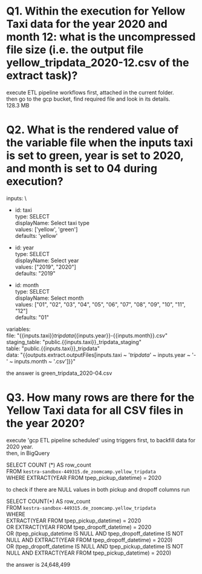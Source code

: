 # Q1. Within the execution for Yellow Taxi data for the year 2020 and month 12: what is the uncompressed file size (i.e. the output file yellow_tripdata_2020-12.csv of the extract task)?
execute ETL pipeline workflows first, attached in the current folder. \
then go to the gcp bucket, find required file and look in its details. \
128.3 MB

# Q2. What is the rendered value of the variable file when the inputs taxi is set to green, year is set to 2020, and month is set to 04 during execution?
inputs: \
  - id: taxi \
    type: SELECT \
    displayName: Select taxi type \
    values: ['yellow', 'green'] \
    defaults: 'yellow' 

  - id: year \
    type: SELECT \
    displayName: Select year \
    values: ["2019", "2020"] \
    defaults: "2019" 

  - id: month \
    type: SELECT \
    displayName: Select month \
    values: ["01", "02", "03", "04", "05", "06", "07", "08", "09", "10", "11", "12"] \
    defaults: "01" 

variables: \
  file: "{{inputs.taxi}}_tripdata_{{inputs.year}}-{{inputs.month}}.csv" \
  staging_table: "public.{{inputs.taxi}}_tripdata_staging" \
  table: "public.{{inputs.taxi}}_tripdata" \
  data: "{{outputs.extract.outputFiles[inputs.taxi ~ '_tripdata_' ~ inputs.year ~ '-' ~ inputs.month ~ '.csv']}}" 

  the answer is green_tripdata_2020-04.csv

# Q3. How many rows are there for the Yellow Taxi data for all CSV files in the year 2020?
execute 'gcp ETL pipeline scheduled' using triggers first, to backfill data for 2020 year. \
then, in BigQuery 

SELECT COUNT (*) AS row_count \
 FROM `kestra-sandbox-449315.de_zoomcamp.yellow_tripdata` \
 WHERE EXTRACT(YEAR FROM tpep_pickup_datetime) = 2020

to check if there are NULL values in both pickup and dropoff columns run

SELECT COUNT(*) AS row_count \
FROM `kestra-sandbox-449315.de_zoomcamp.yellow_tripdata` \
WHERE \
  EXTRACT(YEAR FROM tpep_pickup_datetime) = 2020 \
  OR EXTRACT(YEAR FROM tpep_dropoff_datetime) = 2020\
  OR (tpep_pickup_datetime IS NULL AND tpep_dropoff_datetime IS NOT NULL AND EXTRACT(YEAR FROM tpep_dropoff_datetime) = 2020) \
  OR (tpep_dropoff_datetime IS NULL AND tpep_pickup_datetime IS NOT NULL AND EXTRACT(YEAR FROM tpep_pickup_datetime) = 2020) 

 the answer is 24,648,499

